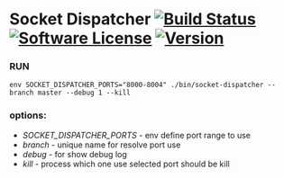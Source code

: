 # Socket Dispatcher [![Build Status](https://travis-ci.org/bialas1993/socket-dispatcher.svg?branch=master)](https://travis-ci.org/bialas1993/socket-dispatcher) [![Software License](https://img.shields.io/badge/license-MIT-brightgreen.svg)](LICENSE.md) [![Version](https://img.shields.io/github/tag/bialas1993/socket-dispatcher.svg)](https://github.com/bialas1993/socket-dispatcher/releases)


### RUN
```
env SOCKET_DISPATCHER_PORTS="8000-8004" ./bin/socket-dispatcher --branch master --debug 1 --kill
```

### options: 
  - *SOCKET_DISPATCHER_PORTS* - env define port range to use 
  - *branch* - unique name for resolve port use
  - *debug* - for show debug log
  - *kill* - process which one use selected port should be kill